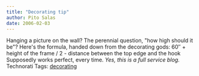```yaml
---
title: "Decorating tip"
author: Pito Salas
date: 2006-02-03
---
```




Hanging a picture on the wall? The perennial question, "how high should it
be"? Here's the formula, handed down from the decorating gods: 60″ \+ height
of the frame / 2 - distance between the top edge and the hook Supposedly works
perfect, every time. _Yes, this is a full service blog._ Technorati Tags:
[decorating](<http://www.technorati.com/tag/decorating>)


